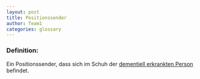 ```yaml
---
layout: post
title: Positionssender
author: Team1
categories: glossary
---
```


### Definition:
Ein Positionssender, dass sich im Schuh der [dementiell erkrankten Person](https://github.com/Archi-Lab-FAE/fae-global-documentation/edit/master/2019-11-15-Glossary-Dementiell-erkrankter.md) befindet.
